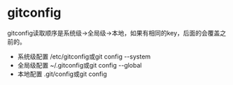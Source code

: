 # gitconfig
gitconfig读取顺序是系统级->全局级->本地，如果有相同的key，后面的会覆盖之前的。
* 系统级配置
	/etc/gitconfig或git config --system
* 全局级配置
	~/.gitconfig或git config --global
* 本地配置
	.git/config或git config
